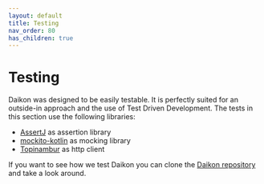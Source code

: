 ```yaml
---
layout: default
title: Testing
nav_order: 80
has_children: true
---
```


# Testing
Daikon was designed to be easily testable. It is perfectly suited for an outside-in approach and the use of Test Driven Development.
The tests in this section use the following libraries:
* [AssertJ](https://assertj.github.io/doc/) as assertion library
* [mockito-kotlin](https://github.com/nhaarman/mockito-kotlin) as mocking library
* [Topinambur](https://github.com/DaikonWeb/topinambur) as http client

If you want to see how we test Daikon you can clone the [Daikon repository](https://github.com/DaikonWeb/daikon) and take a look around.
